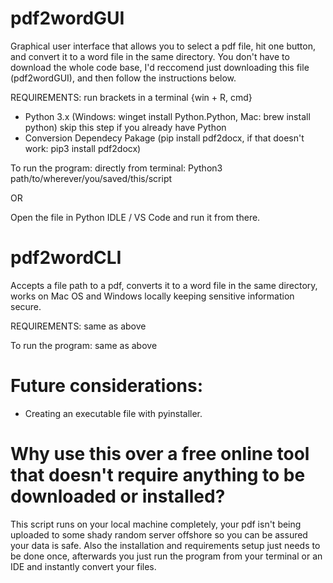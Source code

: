 # pdf2wordGUI
Graphical user interface that allows you to select a pdf file, hit one button, and convert it to a word file in the same directory. You don't have to download the whole code base, I'd reccomend just downloading this file (pdf2wordGUI), and then follow the instructions below.

REQUIREMENTS: run brackets in a terminal {win + R, cmd}
- Python 3.x (Windows: winget install Python.Python, Mac: brew install python) skip this step if you already have Python 
- Conversion Dependecy Pakage (pip install pdf2docx, if that doesn't work: pip3 install pdf2docx)

To run the program:
directly from terminal: Python3 path/to/wherever/you/saved/this/script 

OR

Open the file in Python IDLE / VS Code and run it from there. 


# pdf2wordCLI
Accepts a file path to a pdf, converts it to a word file in the same directory, works on Mac OS and Windows locally keeping sensitive information secure. 

REQUIREMENTS: same as above

To run the program: same as above 

# Future considerations: 
- Creating an executable file with pyinstaller.

# Why use this over a free online tool that doesn't require anything to be downloaded or installed?
This script runs on your local machine completely, your pdf isn't being uploaded to some shady random server offshore so you can be assured your data is safe. Also the installation and requirements setup just needs to be done once, afterwards you just run the program from your terminal or an IDE and instantly convert your files. 
